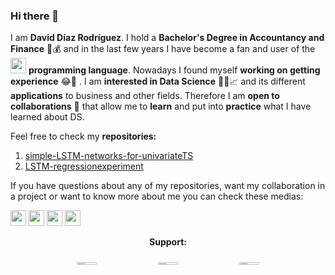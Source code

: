 ### Hi there 👋

I am __David Díaz Rodríguez__. I hold a __Bachelor's Degree in Accountancy and Finance__ :abacus::moneybag: and in the last few years I have become a fan and user of the <img src = 'https://www.r-project.org/logo/Rlogo.png' width = '25'> __programming language__. Nowadays I found myself __working on getting experience__ :joy::rofl: . I am __interested in Data Science__ :man_technologist::chart_with_upwards_trend: and its different __applications__ to business and other fields. Therefore I am __open to collaborations__ :handshake: that allow me to __learn__ and put into __practice__ what I have learned about DS.

Feel free to check my __repositories:__
1. [simple-LSTM-networks-for-univariateTS](https://github.com/davidrsch/simple-LSTM-networks-for-univariateTS)
2. [LSTM-regressionexperiment](https://github.com/davidrsch/LSTM-regressionexperiment)

If you have questions about any of my repositories, want my collaboration in a project or want to know more about me you can check these medias:
<div>
  <a href='mailto:daviddrsch@gmail.com'><img src='https://drive.google.com/uc?export=view&id=15XuS0O_CprAAgi3r63dRKjphNxMBvBTx' width = '25' height = '25'></a>
  <a href = 'https://www.linkedin.com/in/david-d%C3%ADaz-rodr%C3%ADguez-6257951b8?lipi=urn%3Ali%3Apage%3Ad_flagship3_profile_view_base_contact_details%3BuhhCIhPKStWqEGHpFRi1DQ%3D%3D'><img src='https://drive.google.com/uc?export=view&id=1_22r0XZY_7uwqdx6u5resn-IwrcuVkMI' width = '25'></a>
  <a href = 'https://stackoverflow.com/users/12660035/david-d%c3%adaz?tab=profile'><img src= 'https://drive.google.com/uc?export=view&id=1t9qx-VTq0_f9fwxENzJARQICRGWlRSaC' width = '25'></a>
  <a href = 'https://orcid.org/0000-0002-0927-9795'><img src = 'https://drive.google.com/uc?export=view&id=1Ur729sBUrSJiYo8LNwNd8zVw1490DaJG' width = '25'></a>
</div>
<p align = 'center'><b>Support:</b></p>
<div align = 'center'>
<a href = 'https://drive.google.com/uc?export=view&id=1qxCy-QLbhG8t_KakHSU24af0Z_CjzKBq'><img src = 'https://drive.google.com/uc?export=view&id=1Z66_53tz5VtXBUxkB0qEqrGDK9BvkbqP' width='25%' height = '2%'/></a>
<a href = 'https://drive.google.com/uc?export=view&id=1cDTplii0HMth8ys6NSQjfLwL70i2TnC4'><img src = 'https://drive.google.com/uc?export=view&id=1O2OYSRznWTO05XRAF5egAZRHXVBtQS-J' width='25%' height = '2%'/></a>
<a href = 'https://drive.google.com/uc?export=view&id=1U2vwzXhIWBMGT0LGw7RUPt9MxPG3iIBf'><img src = 'https://drive.google.com/uc?export=view&id=1k-Fo8gwwMxZzvEK6mRG9Om0_4BkdvkHn' width='25%' height = '2%'/></a>
</div>

